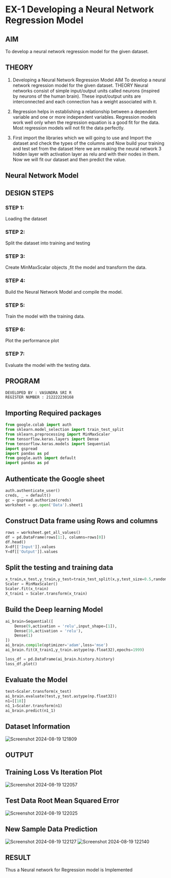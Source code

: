 # EX-1 Developing a Neural Network Regression Model

## AIM

To develop a neural network regression model for the given dataset.

## THEORY

1) Developing a Neural Network Regression Model AIM To develop a neural network regression model for the given dataset. THEORY Neural networks consist of simple input/output units called neurons (inspired by neurons of the human brain). These input/output units are interconnected and each connection has a weight associated with it.

2) Regression helps in establishing a relationship between a dependent variable and one or more independent variables. Regression models work well only when the regression equation is a good fit for the data. Most regression models will not fit the data perfectly.

3) First import the libraries which we will going to use and Import the dataset and check the types of the columns and Now build your training and test set from the dataset Here we are making the neural network 3 hidden layer with activation layer as relu and with their nodes in them. Now we will fit our dataset and then predict the value.

## Neural Network Model


## DESIGN STEPS
### STEP 1:
Loading the dataset
### STEP 2:
Split the dataset into training and testing
### STEP 3:
Create MinMaxScalar objects ,fit the model and transform the data.
### STEP 4:
Build the Neural Network Model and compile the model.
### STEP 5:
Train the model with the training data.
### STEP 6:
Plot the performance plot
### STEP 7:
Evaluate the model with the testing data.
## PROGRAM
```
DEVELOPED BY : VASUNDRA SRI R
REGISTER NUMBER : 212222230168
```

## Importing Required packages
```py
from google.colab import auth
from sklearn.model_selection import train_test_split
from sklearn.preprocessing import MinMaxScaler
from tensorflow.keras.layers import Dense
from tensorflow.keras.models import Sequential
import gspread
import pandas as pd
from google.auth import default
import pandas as pd
```

## Authenticate the Google sheet
```py
auth.authenticate_user()
creds, _ = default()
gc = gspread.authorize(creds)
worksheet = gc.open('Data').sheet1
```
## Construct Data frame using Rows and columns
```py
rows = worksheet.get_all_values()
df = pd.DataFrame(rows[1:], columns=rows[0])
df.head()
X=df[['Input']].values
Y=df[['Output']].values
```
## Split the testing and training data
```py
x_train,x_test,y_train,y_test=train_test_split(x,y,test_size=0.5,random_state=40)
Scaler = MinMaxScaler()
Scaler.fit(x_train)
X_train1 = Scaler.transform(x_train)
```

## Build the Deep learning Model
```py
ai_brain=Sequential([
    Dense(9,activation = 'relu',input_shape=[1]),
    Dense(16,activation = 'relu'),
    Dense(1)
])
ai_brain.compile(optimizer='adam',loss='mse')
ai_brain.fit(X_train1,y_train.astype(np.float32),epochs=1999)

loss_df = pd.DataFrame(ai_brain.history.history)
loss_df.plot()
```

## Evaluate the Model
```py
test=Scaler.transform(x_test)
ai_brain.evaluate(test,y_test.astype(np.float32))
n1=[[18]]
n1_1=Scaler.transform(n1)
ai_brain.predict(n1_1)
```
## Dataset Information
![Screenshot 2024-08-19 121809](https://github.com/user-attachments/assets/d2217db0-ad26-4fc4-bb18-b7f9c879a355)

## OUTPUT
## Training Loss Vs Iteration Plot
![Screenshot 2024-08-19 122057](https://github.com/user-attachments/assets/9a624b56-2e28-462d-97c8-6e566e2a3b99)

## Test Data Root Mean Squared Error
![Screenshot 2024-08-19 122025](https://github.com/user-attachments/assets/acb6b415-b3b7-46b2-b5b5-075894cc1655)

## New Sample Data Prediction
![Screenshot 2024-08-19 122127](https://github.com/user-attachments/assets/57b43d3f-0aab-49f0-9adf-864de31c6674)
![Screenshot 2024-08-19 122140](https://github.com/user-attachments/assets/71da3250-c86b-4543-b32d-aad6df0ad08c)


## RESULT
Thus a Neural network for Regression model is Implemented
